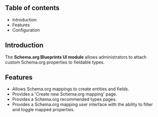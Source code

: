 Table of contents
-----------------

* Introduction
* Features
* Configuration


Introduction
------------

The **Schema.org Blueprints UI module** allows administrators to attach custom 
Schema.org properties to fieldable types.


Features
--------

- Allows Schema.org mappings to create entities and fields.
- Provides a 'Create new Schema.org mapping' page.
- Provides a Schema.org recommended types pages.
- Provides a Schema.org mapping user interface with the ability to filter and 
  toggle mapped properties.
